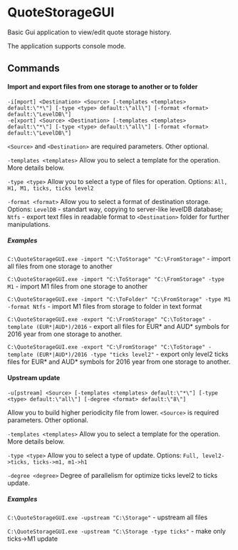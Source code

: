# QuoteStorageGUI
Basic Gui application to view/edit quote storage history.

The application supports console mode.

## Commands
#### Import and export files from one storage to another or to folder 
```
-i[mport] <Destination> <Source> [-templates <templates> default:\"*\"] [-type <type> default:\"all\"] [-format <format> default:\"LevelDB\"]
-e[xport] <Source> <Destination> [-templates <templates> default:\"*\"] [-type <type> default:\"all\"] [-format <format> default:\"LevelDB\"]
```   

`<Source>` and `<Destination>` are required parameters. Other optional.

`-templates <templates>`  Allow you to select a template for the operation. More details below.

`-type <type>`  Allow you to select a type of files for operation. Options: `All, H1, M1, ticks, ticks level2`

`-format <format>`  Allow you to select a format of destination storage. Options: `LevelDB` - standart way, copying to server-like levelDB database; `Ntfs` - export text files in readable format to `<Destination>` folder for further manipulations.

##### Examples

`C:\QuoteStorageGUI.exe -import "C:\ToStorage" "C:\FromStorage"` - import all files from one storage to another

`C:\QuoteStorageGUI.exe -import "C:\ToStorage" "C:\FromStorage" -type M1` - import M1 files from one storage to another

`C:\QuoteStorageGUI.exe -import "C:\ToFolder" "C:\FromStorage" -type M1 -format Ntfs` - import M1 files from storage to folder in text format

`C:\QuoteStorageGUI.exe -export "C:\FromStorage" "C:\ToStorage" -template (EUR*|AUD*)/2016` - export all files for EUR\* and AUD\* symbols for 2016 year from one storage to another.

`C:\QuoteStorageGUI.exe -export "C:\FromStorage" "C:\ToStorage" -template (EUR*|AUD*)/2016 -type "ticks level2"` - export only level2 ticks files for EUR\* and AUD\* symbols for 2016 year from one storage to another.


#### Upstream update 
```
-u[pstream] <Source> [-templates <templates> default:\"*\"] [-type <type> default:\"all\"] [-degree <format> default:\"8\"] 
```   
Allow you to build higher periodicity file from lower.
`<Source>` is required parameters. Other optional.

`-templates <templates>`  Allow you to select a template for the operation. More details below.

`-type <type>`  Allow you to select a type of update. Options: `Full, level2->ticks, ticks->m1, m1->h1`

`-degree <degree>`  Degree of parallelism for optimize ticks level2 to ticks update.

##### Examples

`C:\QuoteStorageGUI.exe -upstream "C:\Storage"` - upstream all files

`C:\QuoteStorageGUI.exe -upstream "C:\Storage -type ticks"` - make only ticks->M1 update

